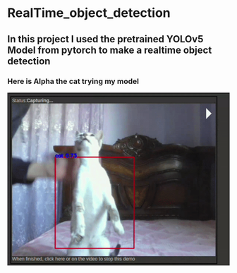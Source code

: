# RealTime_object_detection

## In this project I used the pretrained YOLOv5 Model from pytorch to make a realtime object detection 


### Here is Alpha  the cat trying my model

![](/assets/alpha.gif)
